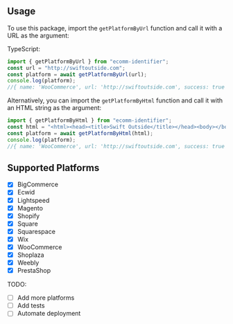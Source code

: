 ## Usage

To use this package, import the `getPlatformByUrl` function and call it with a URL as the argument:

TypeScript:

```typescript
import { getPlatformByUrl } from "ecomm-identifier";
const url = "http://swiftoutside.com";
const platform = await getPlatformByUrl(url);
console.log(platform);
//{ name: 'WooCommerce', url: 'http://swiftoutside.com', success: true }
```

Alternatively, you can import the `getPlatformByHtml` function and call it with an HTML string as the argument:

```typescript
import { getPlatformByHtml } from "ecomm-identifier";
const html = "<html><head><title>Swift Outside</title></head><body></body></html>";
const platform = await getPlatformByHtml(html);
console.log(platform);
//{ name: 'WooCommerce', url: 'http://swiftoutside.com', success: true }
```

## Supported Platforms

- [x] BigCommerce
- [x] Ecwid
- [x] Lightspeed
- [x] Magento
- [x] Shopify
- [x] Square
- [x] Squarespace
- [x] Wix
- [x] WooCommerce
- [x] Shoplaza
- [x] Weebly
- [x] PrestaShop

TODO:

- [ ] Add more platforms
- [ ] Add tests
- [ ] Automate deployment
